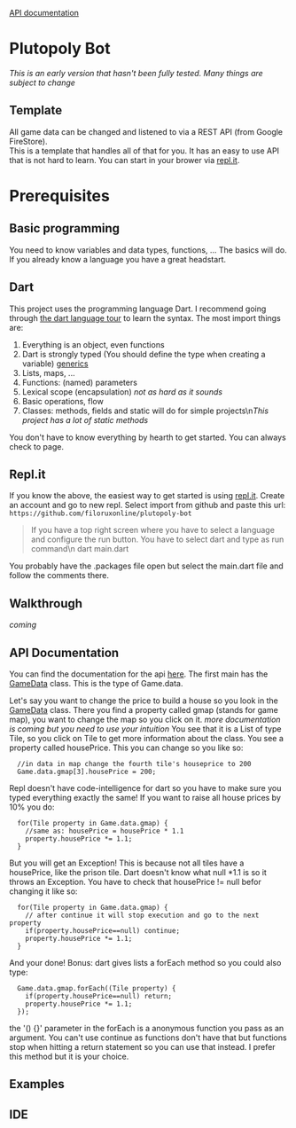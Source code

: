 [API documentation](https://filoruxonline.github.io/plutopoly-bot-doc)
# Plutopoly Bot
*This is an early version that hasn't been fully tested. Many things are subject to change*
## Template
All game data can be changed and listened to via a REST API (from Google FireStore).\
This is a template that handles all of that for you. It has an easy to use API that is not hard to learn.
You can start in your brower via [repl.it](#replit).
# Prerequisites
## Basic programming
You need to know variables and data types, functions, ... The basics will do. If you already know a language you have a great headstart.
## Dart
This project uses the programming language Dart. I recommend going through [the dart language tour](https://dart.dev/guides/language/language-tour) to learn the syntax. 
The most import things are:
1. Everything is an object, even functions
2. Dart is strongly typed (You should define the type when creating a variable) [generics](https://dart.dev/guides/language/language-tour#generics)
2. Lists, maps, ... 
3. Functions: (named) parameters
4. Lexical scope (encapsulation) *not as hard as it sounds*
5. Basic operations, flow
6. Classes: methods, fields and static will do for simple projects\n*This project has a lot of static methods*

You don't have to know everything by hearth to get started. You can always check to page.

## Repl.it
If you know the above, the easiest way to get started is using [repl.it](repl.it).
Create an account and go to new repl. Select import from github and paste this url: `https://github.com/filoruxonline/plutopoly-bot`
> If you have a top right screen where you have to select a language and configure the run button. You have to select dart and type as run command\n
> dart main.dart

You probably have the .packages file open but select the main.dart file and follow the comments there.
## Walkthrough
*coming*
## API Documentation
You can find the documentation for the api [here](https://filoruxonline.github.io/plutopoly-bot-doc).
The first main has the [GameData](https://filoruxonline.github.io/plutopoly-bot-doc/engine_data_main/GameData-class.html) class. This is the type of Game.data.

Let's say you want to change the price to build a house so you look in the [GameData](https://filoruxonline.github.io/plutopoly-bot-doc/engine_data_main/GameData-class.html) class.
There you find a property called gmap (stands for game map), you want to change the map so you click on it.
*more documentation is coming but you need to use your intuition*
You see that it is a List of type Tile, so you click on Tile to get more information about the class.
You see a property called housePrice. This you can change so you like so:
```
  //in data in map change the fourth tile's houseprice to 200
  Game.data.gmap[3].housePrice = 200;
```
Repl doesn't have code-intelligence for dart so you have to make sure you typed everything exactly the same!
If you want to raise all house prices by 10% you do:
```
  for(Tile property in Game.data.gmap) {
    //same as: housePrice = housePrice * 1.1
    property.housePrice *= 1.1;
  }
```
But you will get an Exception!
This is because not all tiles have a housePrice, like the prison tile. Dart doesn't know what null \*1.1 is so it throws an Exception.
You have to check that housePrice != null befor changing it like so:
```
  for(Tile property in Game.data.gmap) {
    // after continue it will stop execution and go to the next property
    if(property.housePrice==null) continue;
    property.housePrice *= 1.1;
  }
```
And your done! Bonus: dart gives lists a forEach method so you could also type:
```
  Game.data.gmap.forEach((Tile property) {
    if(property.housePrice==null) return;
    property.housePrice *= 1.1;
  });
```
the '() {}' parameter in the forEach is a anonymous function you pass as an argument. You can't use continue as functions don't have that but functions stop when hitting a return statement so you can use that instead.
I prefer this method but it is your choice.
## Examples
## IDE


